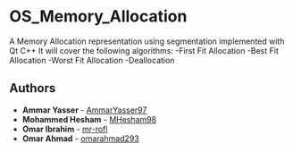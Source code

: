 # OS_Memory_Allocation

A Memory Allocation representation using segmentation implemented with Qt C++
It will cover the following algorithms:
-First Fit Allocation
-Best Fit Allocation
-Worst Fit Allocation
-Deallocation

## Authors

* **Ammar Yasser** - [AmmarYasser97](https://github.com/AmmarYasser97)
* **Mohammed Hesham** - [MHesham98](https://github.com/MHesham98)
* **Omar Ibrahim** - [mr-rofl](https://github.com/mr-rofl)
* **Omar Ahmad** - [omarahmad293](https://github.com/omarahmad293)

